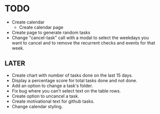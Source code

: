 # TODO

- Create calendar
    - Create calendar page
- Create page to generate random tasks
- Change "cancel-task" call with a modal to select the weekdays you want to cancel and to remove the recurrent checks and events for that week.

## LATER

- Create chart with number of tasks done on the last 15 days.
- Display a percentage score for total tasks done and not done.
- Add an option to change a task's folder.
- Fix bug where you can't select text on the table rows.
- Create option to uncancel a task.
- Create motivational text for github tasks.
- Change calendar styling.